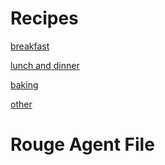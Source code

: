 # Recipes
[breakfast](/breakfast.md)

[lunch and dinner](/lunchdinner.md)

[baking](/baking.md)

[other](/other.md) 

# Rouge Agent File
